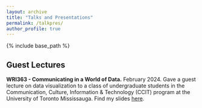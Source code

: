 ```yaml
---
layout: archive
title: "Talks and Presentations"
permalink: /talkpres/
author_profile: true
---
```


{% include base_path %}

## Guest Lectures

**WRI363 - Communicating in a World of Data.** February 2024. Gave a guest lecture on data visualization to a class of undergraduate students in the Communication, Culture, Information & Technology (CCIT) program at the University of Toronto Mississauga. Find my slides [here](http:victoriachui.github.io/files/WRI363_F29_24.pdf).
